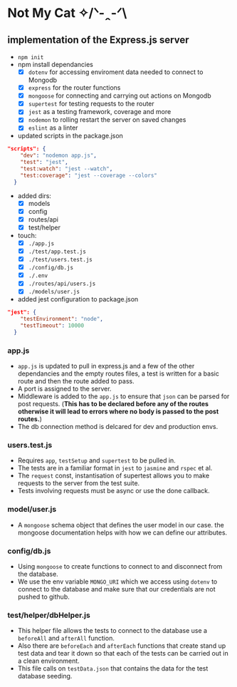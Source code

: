 # Not My Cat ✧/ᐠ-ꞈ-ᐟ\

## implementation of the Express.js server

- `npm init`
- npm install dependancies
  - [x] `dotenv` for accessing enviroment data needed to connect to Mongodb
  - [x] `express` for the router functions
  - [x] `mongoose` for connecting and carrying out actions on Mongodb
  - [x] `supertest` for testing requests to the router
  - [x] `jest` as a testing framework, coverage and more
  - [x] `nodemon` to rolling restart the server on saved changes
  - [x] `eslint` as a linter
  
- updated scripts in the package.json
```json
"scripts": {
    "dev": "nodemon app.js",
    "test": "jest",
    "test:watch": "jest --watch",
    "test:coverage": "jest --coverage --colors"
  }
```

- added dirs: 
  - [x] models
  - [x] config
  - [x] routes/api
  - [x] test/helper
  
- touch:
  - [x] `./app.js`
  - [x] `./test/app.test.js`
  - [x] `./test/users.test.js`
  - [x] `./config/db.js`
  - [x] `./.env`
  - [x] `./routes/api/users.js`
  - [x] `./models/user.js`
  
- added jest configuration to package.json
```json
"jest": {
    "testEnvironment": "node",
    "testTimeout": 10000
  }
```
### app.js

- `app.js` is updated to pull in express.js and a few of the other dependancies and the empty routes files, a test is written for a basic route and then the route added to pass. 
- A port is assigned to the server.
- Middleware is added to the `app.js` to ensure that `json` can be parsed for post requests. (**This has to be declared before any of the routes otherwise it will lead to errors where no body is passed to the post routes.**)
- The db connection method is delcared for dev and production envs.

### users.test.js

- Requires `app`, `testSetup` and `supertest` to be pulled in.
- The tests are in a familiar format in `jest` to `jasmine` and `rspec` et al. 
- The `request` const, instantisation of supertest allows you to make requests to the server from the test suite. 
- Tests involving requests must be async or use the done callback.

### model/user.js

- A `mongoose` schema object that defines the user model in our case. the mongoose documentation helps with how we can define our attributes.

### config/db.js

- Using `mongoose` to create functions to connect to and disconnect from the database. 
- We use the env variable `MONGO_URI` which we access using `dotenv` to connect to the database and make sure that our credentials are not pushed to github.

### test/helper/dbHelper.js

- This helper file allows the tests to connect to the database use a `beforeAll` and `afterAll` function. 
- Also there are `beforeEach` and `afterEach` functions that create stand up test data and tear it down so that each of the tests can be carried out in a clean environment. 
- This file calls on `testData.json` that contains the data for the test database seeding.